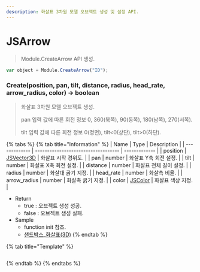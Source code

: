 ```yaml
---
description: 화살표 3차원 모델 오브젝트 생성 및 설정 API.
---
```


# JSArrow

> Module.CreateArrow API 생성.

```javascript
var object = Module.CreateArrow("ID");
```

### Create(position, pan, tilt, distance, radius, head\_rate, arrow\_radius, color) → boolean

> 화살표 3차원 모델 오브젝트 생성.
>
> pan 입력 값에 따른 회전 정보 0, 360(북쪽), 90(동쪽), 180(남쪽), 270(서쪽).
>
> tilt 입력 값에 따른 회전 정보 0(정면), tilt<0(상단), tilt>0(하단).

{% tabs %}
{% tab title="Information" %}
| Name          | Type                                | Description   |
| ------------- | ----------------------------------- | ------------- |
| position      | [JSVector3D](../core/jsvector3d.md) | 화살표 시작 경위도.   |
| pan           | number                              | 화살표 Y축 회전 설정. |
| tilt          | number                              | 화살표 X축 회전 설정. |
| distance      | number                              | 화살표 전체 길이 설정. |
| radius        | number                              | 화살대 굵기 지정.    |
| head\_rate    | number                              | 화살촉 비율.       |
| arrow\_radius | number                              | 화살촉 굵기 지정.    |
| color         | [JSColor](../core/jscolor.md)       | 화살표 색상 지정.    |

* Return
  * true : 오브젝트 생성 성공.
  * false : 오브젝트 생성 실패.
* Sample
  * function init 참조.
  * [샌드박스\_화살표(3D)](http://sandbox.dtwincloud.com/code/main.do?id=object\_arrow)
{% endtab %}

{% tab title="Template" %}
```javascript
```
{% endtab %}
{% endtabs %}
